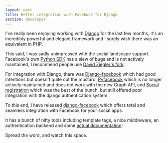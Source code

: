 ```yaml
---
layout: post
title: Better integration with Facebook for Django
section: developer
---
```

I've really been enjoying working with <a href="http://djangoproject.com/">Django</a> for the last few months, it's an incredibly powerful and elegant framework and I sorely wish there was an equivalent in PHP.

This said, I was sadly unimpressed with the social landscape support. Facebook's own <a href="">Python SDK</a> has a slew of bugs and is not actively maintained, I recommend people use <a href="https://github.com/dziegler/python-sdk">David Ziegler's fork</a>.

For integration with Django, there was <a href="https://github.com/tschellenbach/Django-facebook">Django-facebook</a> which had good intentions but doesn't quite cut the mustard, <a href="https://github.com/sciyoshi/pyfacebook/">Pyfacebook</a> which is no longer actively maintained and does not work with the new Graph API, and <a href="https://github.com/flashingpumpkin/django-socialregistration">Social registration</a> which was the best of the bunch, but still offered poor integration with the django authentication system.

To this end, I have released <a href="https://github.com/aidanlister/django-facebook">django-facebook</a> which offers total and seamless integration with Facebook for your social apps.

It has a bunch of nifty tools including template tags, a nice middleware, an authentication backend and some <a href="https://github.com/aidanlister/django-facebook/blob/master/README.md">actual documentation</a>!

Spread the word, and watch this space.